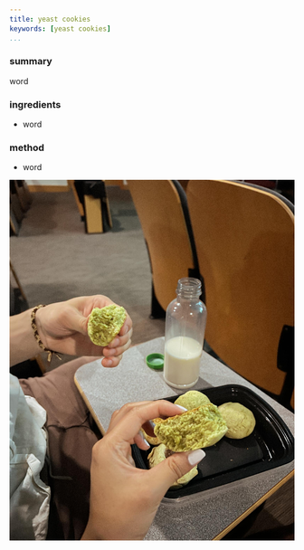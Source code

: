 ```yaml
---
title: yeast cookies
keywords: [yeast cookies]
...
```


### summary
word

### ingredients
- word

### method
- word

![](img/16.jpg)
